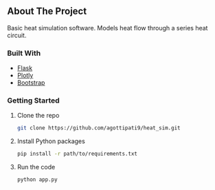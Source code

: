 <div id="top"></div>

<!-- ABOUT THE PROJECT -->
## About The Project

Basic heat simulation software. Models heat flow through a series heat circuit.

### Built With

* [Flask](https://flask.palletsprojects.com/en/2.0.x/)
* [Plotly](https://plotly.com/)
* [Bootstrap](https://getbootstrap.com)

### Getting Started

1. Clone the repo
   ```sh
   git clone https://github.com/agottipati9/heat_sim.git
   ```
2. Install Python packages
   ```sh
   pip install -r path/to/requirements.txt
   ```
3. Run the code
   ```sh
   python app.py
   ```
